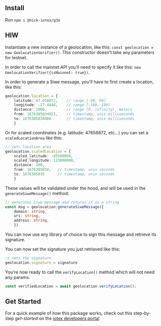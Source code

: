 ## Install

Run `npm i @nick-iotex/g3o`

## HIW

Instantiate a new instance of a geolocation, like this: `const geolocation = new GeolocationVerifier()`. This constructor doesn't take any parameters for testnet. 

In order to call the mainnet API you'll need to specify it like this: `new GeolocationVerifier({isMainnet: true})`. 

In order to generate a Siwe message, you'll have to first create a location, like this: 

```typescript
geolocation.location = { 
    latitude: 47.658872,    // range [-90, 90]
    longitude: -27.4444,    // range [-180, 180]
    distance: 1000,         // range [0, infinity), meters
    from: 1676305034021,    // timestamp, unix milliseconds
    to: 1676305034488       // timestamp, unix milliseconds
    }
 ```
 
Or for scaled coordinates (e.g. latitude: 47658872, etc...) you can set a `scaledLocationArea` like this: 

```typescript
// sets location area
geolocation.scaledLocation = {
    scaled_latitude: -45500000,
    scaled_longitude: 123000000,
    distance: 100,
    from: 1676305034,   // timestamp, unix seconds
    to: 1676305035      // timestamp, unix seconds
    }
```

These values will be validated under the hood, and will be used in the `generateSiweMessage()` method: 


```typescript
// generates Siwe message and returns it as a string
const msg = geolocation.generateSiweMessage({
    domain: string,
    uri: string,
    address: string,
    })
```

You can now use any library of choice to sign this message and retrieve its signature. 

You can now set the signature you just retrieved like this: 

```typescript
// sets the signature
geolocation.signature = signature
```

You're now ready to call the `verifyLocation()` method which will not need any params. 

```typescript
const verifiedLocation = await geolocation.verifyLocation();
```

## Get Started

For a quick example of how this package works, check out this step-by-step *get-started* on the [iotex developers portal]()
